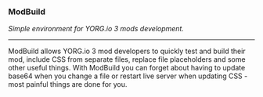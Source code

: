 ### ModBuild
*Simple environment for YORG.io 3 mods development.*

------

ModBuild allows YORG.io 3 mod developers to quickly test and build their mod, include CSS from separate files, replace file placeholders and some other useful things. With ModBuild you can forget about having to update base64 when you change a file or restart live server when updating CSS - most painful things are done for you.
